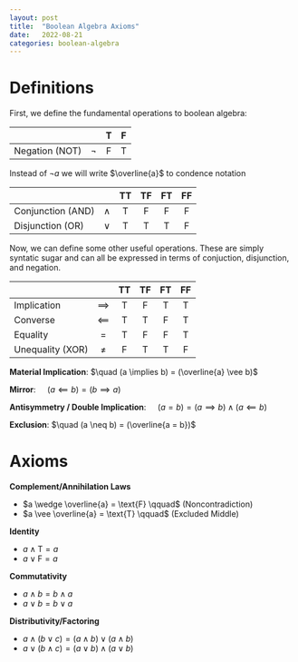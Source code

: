 ```yaml
---
layout: post
title:  "Boolean Algebra Axioms"
date:   2022-08-21
categories: boolean-algebra
---
```


# Definitions

First, we define the fundamental operations to boolean algebra:

|                |        | T | F |
|----------------|:------:|:-:|:-:|
| Negation (NOT) | $\neg$ | F | T |

Instead of $\neg a$ we will write $\overline{a}$ to condence notation

|                   |          | TT | TF | FT | FF |
|-------------------|:--------:|:--:|:--:|:--:|:--:|
| Conjunction (AND) | $\wedge$ | T  | F  | F  | F  |
| Disjunction (OR)  | $\vee$   | T  | T  | T  | F  |

Now, we can define some other useful operations. These are simply syntatic sugar and can all be expressed in terms of conjuction, disjunction, and negation.

|                   |              | TT | TF | FT | FF |
|-------------------|:------------:|:--:|:--:|:--:|:--:|
| Implication       | $\implies$   | T  | F  | T  | T  |
| Converse          | $\impliedby$ | T  | T  | F  | T  |
| Equality          | $=$          | T  | F  | F  | T  |
| Unequality (XOR)  | $\neq$       | F  | T  | T  | F  |

**Material Implication**: $\quad (a \implies b) = (\overline{a} \vee b)$

**Mirror**: $\quad (a \impliedby b) = (b \implies a)$

**Antisymmetry / Double Implication**: $\quad (a = b) = (a \implies b) \wedge (a \impliedby b)$

**Exclusion**: $\quad (a \neq b) = (\overline{a = b})$


# Axioms

**Complement/Annihilation Laws**
  * $a \wedge \overline{a} = \text{F} \qquad$ (Noncontradiction)
  * $a \vee \overline{a} = \text{T} \qquad$ (Excluded Middle)

**Identity**
  * $a \wedge \text{T} = a$
  * $a \vee \text{F} = a$

**Commutativity**
  * $a \wedge b = b \wedge a$
  * $a \vee b = b \vee a$

**Distributivity/Factoring**
  * $a \wedge (b \vee c) = (a \wedge b) \vee (a \wedge b)$
  * $a \vee (b \wedge c) = (a \vee b) \wedge (a \vee b)$
